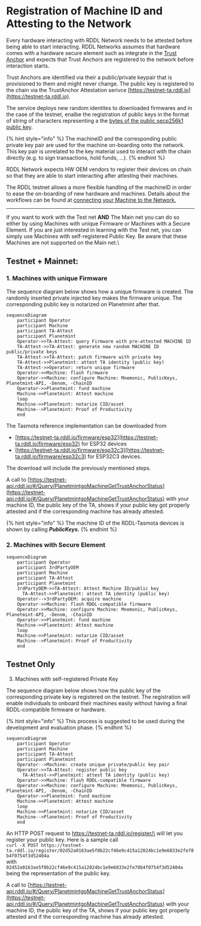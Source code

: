 # Registration of Machine ID and Attesting to the Network

Every hardware interacting with RDDL Network needs to be attested before being able to start interacting. RDDL Networks assumes that hardware comes with a hardware secure element such as integrate in the [Trust Anchor](../rddl-compatible-devices/trust-anchor.md) and expects that Trust Anchors are registered to the network before interaction starts.&#x20;

Trust Anchors are identified via their a public/private keypair that is provisioned to them and might never change. The public key is registered to the chain via the TrustAnchor Attestation serivce [https://testnet-ta.rddl.io](https://testnet-ta.rddl.io).

The service deploys new random identites to downloaded firmwares and in the case of the testnet, enalbe the registration of public keys in the format of string of characters representing a the [bytes of the public secp256k1 public key](https://github.com/rddl-network/ta\_attest/blob/main/cmd/ta/main.go#L203).

{% hint style="info" %}
The machineID and the corresponding public private key pair are used for the machine on-boarding onto the network. This key pair is unrelated to the key material used to interact with the chain directly (e.g. to sign transactions, hold funds, ...).
{% endhint %}

RDDL Network expects HW OEM vendors to register their devices on chain so that they are able to start interacting after attesting their machines.&#x20;

The RDDL testnet allows a more flexible handling of the machineID in order to ease the on-boarding of new hardware and machines. Details about the workflows can be found at [connecting your Machine to the Network](./)[.](./)

***

If you want to work with the Test net **AND** The Main net you can do so either by using Machines with unique Firmware or Machines with a Secure Element. If you are just interested in learning with the Test net, you can simply use Machines with self-registered Public Key. Be aware that these Machines are not supported on the Main net.\


## Testnet + Mainnet:

### 1. Machines with unique Firmware

The sequence diagram below shows how a unique firmware is created. The randomly inserted private injected key makes the firmware unique. The corresponding public key is notarized on Planetmint after that.

```mermaid
sequenceDiagram
    participant Operator
    participant Machine
    participant TA-Attest
    participant Planetmint
    Operator->>TA-Attest: query Firmware with pre-attested MACHINE ID
    TA-Attest->>TA-Attest: generate new random MACHINE ID public/private keys
    TA-Attest->>TA-Attest: patch firmware with private key
    TA-Attest->>Planetmint: attest TA identity (public key)
    TA-Attest->>Operator: return unique firmware
    Operator->>Machine: flash firmware
    Operator->>Machine: configure Machine: Mnemonic, PublicKeys, Planetmint-API, -Denom, -ChainID
    Operator->>Planetmint: fund machine
    Machine->>Planetmint: Attest machine
    loop 
    Machine->>Planetmint: notarize CID/asset
    Machine-->Planetmint: Proof of Productivity
    end
```

The Tasmota reference implementation can be downloaded from

* [https://testnet-ta.rddl.io/firmware/esp32](https://testnet-ta.rddl.io/firmware/esp32) for ESP32 devices
* [https://testnet-ta.rddl.io/firmware/esp32c3](https://testnet-ta.rddl.io/firmware/esp32c3) for ESP32C3 devices.

The download will include the previously mentioned steps.&#x20;

A call to [https://testnet-api.rddl.io/#/Query/PlanetmintgoMachineGetTrustAnchorStatus](https://testnet-api.rddl.io/#/Query/PlanetmintgoMachineGetTrustAnchorStatus) with your machine ID, the public key of the TA, shows if your public key got properly attested and if the corresponding machine has already attested.



{% hint style="info" %}
The machine ID of the RDDL-Tasmota devices is shown by calling _**PublicKeys.**_
{% endhint %}

### 2. Machines with Secure Element

```mermaid
sequenceDiagram
    participant Operator
    participant 3rdPartyOEM
    participant Machine
    participant TA-Attest
    participant Planetmint
    3rdPartyOEM->>TA-Attest: Attest Machine ID/public key
	  TA-Attest->>Planetmint: attest TA identity (public key)
    Operator-->3rdPartyOEM: acquire machine
    Operator->>Machine: flash RDDL-compatible firmware
    Operator->>Machine: configure Machine: Mnemonic, PublicKeys, Planetmint-API, -Denom, -ChainID
    Operator->>Planetmint: fund machine
    Machine->>Planetmint: Attest machine
    loop 
    Machine->>Planetmint: notarize CID/asset
    Machine-->Planetmint: Proof of Productivity
    end
```

## Testnet Only

3. Machines with self-registered Private Key

The sequence diagram below shows how the public key of the corresponding private key is registered on the testnet. The registration will enable individuals to onboard their machines easily without having a final RDDL-compatible firmware or hardware.

{% hint style="info" %}
This process is suggested to be used during the development and evaluation phase.
{% endhint %}

```mermaid
sequenceDiagram
    participant Operator
    participant Machine
    participant TA-Attest
    participant Planetmint
    Operator-->Machine: create unique private/public key pair
    Operator->>TA-Attest: register public key
	  TA-Attest->>Planetmint: attest TA identity (public key)
    Operator->>Machine: flash RDDL-compatible firmware
    Operator->>Machine: configure Machine: Mnemonic, PublicKeys, Planetmint-API, -Denom, -ChainID
    Operator->>Planetmint: fund machine
    Machine->>Planetmint: Attest machine
    loop 
    Machine->>Planetmint: notarize CID/asset
    Machine-->Planetmint: Proof of Productivity
    end
```

An HTTP POST request to  https://testnet-ta.rddl.io/register/\<pub key as hex string> will let you register your public key. Here is a sample call\
`curl -X POST https://testnet-ta.rddl.io/register/02d52a0163ae5f0b22cf46e9c415a12024bc1e9e6833e2fe78b4f0754f3d52404a`\
with `02d52a0163ae5f0b22cf46e9c415a12024bc1e9e6833e2fe78b4f0754f3d52404a` being the representation of the public key.

A call to [https://testnet-api.rddl.io/#/Query/PlanetmintgoMachineGetTrustAnchorStatus](https://testnet-api.rddl.io/#/Query/PlanetmintgoMachineGetTrustAnchorStatus) with your machine ID, the public key of the TA, shows if your public key got properly attested and if the corresponding machine has already attested.
